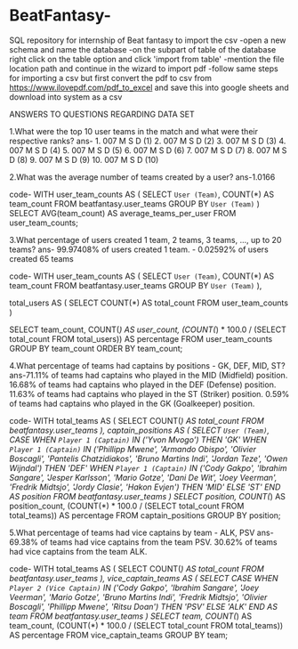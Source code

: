 # BeatFantasy-
SQL repository for internship of Beat fantasy
to import the csv
  -open a new schema and name the database
  -on the subpart of table of the database right click on the table option and click 'import from table'
  -mention the file location path and continue in the wizard
to import pdf
  -follow same steps for importing a csv but first convert the pdf to csv from https://www.ilovepdf.com/pdf_to_excel and save this into google sheets and download into system as a csv


ANSWERS TO QUESTIONS REGARDING DATA SET 

1.What were the top 10 user teams in the match and what were their respective ranks?
  ans- 1. 007 M S D (1)
       2. 007 M S D (2)
       3. 007 M S D (3)
       4. 007 M S D (4)
       5. 007 M S D (5)
       6. 007 M S D (6)
       7. 007 M S D (7)
       8. 007 M S D (8)
       9. 007 M S D (9)
       10. 007 M S D (10)


2.What was the average number of teams created by a user?
  ans-1.0166

code-
  WITH user_team_counts AS (
    SELECT `User (Team)`, COUNT(*) AS team_count
    FROM beatfantasy.user_teams
    GROUP BY `User (Team)`
)
SELECT AVG(team_count) AS average_teams_per_user
FROM user_team_counts;


3.What percentage of users created 1 team, 2 teams, 3 teams, ..., up to 20 teams?
  ans- 99.97408% of users created 1 team.
     - 0.02592% of users created 65 teams

  code-
WITH user_team_counts AS (
    SELECT 
        `User (Team)`, 
        COUNT(*) AS team_count
    FROM beatfantasy.user_teams
    GROUP BY `User (Team)`
),


total_users AS (
    SELECT 
        COUNT(*) AS total_count 
    FROM user_team_counts
)


SELECT 
    team_count,
    COUNT(*) AS user_count,
    (COUNT(*) * 100.0 / (SELECT total_count FROM total_users)) AS percentage
FROM user_team_counts
GROUP BY team_count
ORDER BY team_count;


4.What percentage of teams had captains by positions - GK, DEF, MID, ST?
  ans-71.11% of teams had captains who played in the MID (Midfield) position.
      16.68% of teams had captains who played in the DEF (Defense) position.
      11.63% of teams had captains who played in the ST (Striker) position.
      0.59% of teams had captains who played in the GK (Goalkeeper) position.     

code-
  WITH total_teams AS (
    SELECT COUNT(*) AS total_count FROM beatfantasy.user_teams
),
captain_positions AS (
    SELECT 
        `User (Team)`,
        CASE 
            WHEN `Player 1 (Captain)` IN ('Yvon Mvogo') THEN 'GK'
            WHEN `Player 1 (Captain)` IN ('Phillipp Mwene', 'Armando Obispo', 'Olivier Boscagli', 'Pantelis Chatzidiakos', 'Bruno Martins Indi', 'Jordan Teze', 'Owen Wijndal') THEN 'DEF'
            WHEN `Player 1 (Captain)` IN ('Cody Gakpo', 'Ibrahim Sangare', 'Jesper Karlsson', 'Mario Gotze', 'Dani De Wit', 'Joey Veerman', 'Fredrik Midtsjo', 'Jordy Clasie', 'Hakon Evjen') THEN 'MID'
            ELSE 'ST'
        END AS position
    FROM beatfantasy.user_teams
)
SELECT 
    position,
    COUNT(*) AS position_count,
    (COUNT(*) * 100.0 / (SELECT total_count FROM total_teams)) AS percentage
FROM captain_positions
GROUP BY position;


5.What percentage of teams had vice captains by team - ALK, PSV
  ans-69.38% of teams had vice captains from the team PSV.
      30.62% of teams had vice captains from the team ALK.

code-
  WITH total_teams AS (
    SELECT COUNT(*) AS total_count FROM beatfantasy.user_teams
),
vice_captain_teams AS (
    SELECT 
        CASE 
            WHEN `Player 2 (Vice Captain)` IN ('Cody Gakpo', 'Ibrahim Sangare', 'Joey Veerman', 'Mario Gotze', 'Bruno Martins Indi', 'Fredrik Midtsjo', 'Olivier Boscagli', 'Phillipp Mwene', 'Ritsu Doan') THEN 'PSV'
            ELSE 'ALK'
        END AS team
    FROM beatfantasy.user_teams
)
SELECT 
    team,
    COUNT(*) AS team_count,
    (COUNT(*) * 100.0 / (SELECT total_count FROM total_teams)) AS percentage
FROM vice_captain_teams
GROUP BY team;
